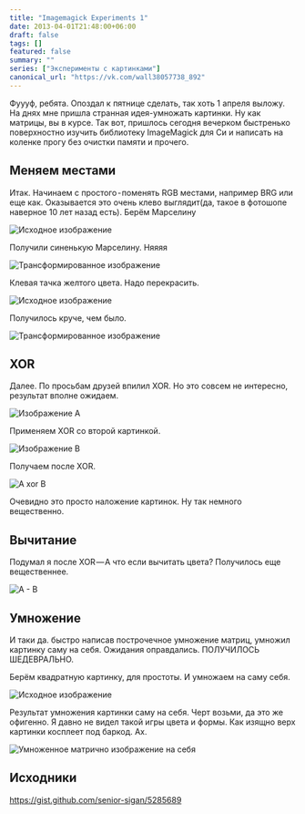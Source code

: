 ```yaml
---
title: "Imagemagick Experiments 1"
date: 2013-04-01T21:48:00+06:00
draft: false
tags: []
featured: false
summary: ""
series: ["Эксперименты с картинками"]
canonical_url: "https://vk.com/wall38057738_892"
---
```


Фуууф, ребята. Опоздал к пятнице сделать, так хоть 1 апреля выложу. На днях мне пришла странная идея-умножать картинки. Ну как матрицы, вы в курсе. Так вот, пришлось сегодня вечерком быстренько поверхностно изучить библиотеку ImageMagick для Си и написать на коленке прогу без очистки памяти и прочего.

## Меняем местами

Итак. Начинаем с простого - поменять RGB местами, например BRG или еще как. Оказывается это очень клево выглядит(да, такое в фотошопе наверное 10 лет назад есть).
Берём Марселину

![Исходное изображение](https://dev-to-uploads.s3.amazonaws.com/i/c1cv9n3srwxx7kr1r6nm.jpg)

Получили синенькую Марселину. Няяяя

![Трансформированное изображение](https://dev-to-uploads.s3.amazonaws.com/i/4gio3ung8j96d4wg9xui.jpg)

Клевая тачка желтого цвета. Надо перекрасить.

![Исходное изображение](https://dev-to-uploads.s3.amazonaws.com/i/6kcmzkfuyndwy4o997fx.jpg)

Получилось круче, чем было.

![Трансформированное изображение](https://dev-to-uploads.s3.amazonaws.com/i/q0426ldnmz5d609cndga.jpg)

## XOR

Далее. По просьбам друзей впилил XOR. Но это совсем не интересно, результат вполне ожидаем.

![Изображение A](https://dev-to-uploads.s3.amazonaws.com/i/zhla5l9d0jkblq3xvdbf.jpg)

Применяем XOR со второй картинкой.

![Изображение B](https://dev-to-uploads.s3.amazonaws.com/i/izwpqkylp48v7gxcjq83.jpg)

Получаем после XOR.

![A xor B](https://dev-to-uploads.s3.amazonaws.com/i/svw576nz25jfn00ors49.jpg)

Очевидно это просто наложение картинок. Ну так немного вещественно.

## Вычитание

Подумал я после XOR — А что если вычитать цвета? Получилось еще вещественнее.

![A - B](https://dev-to-uploads.s3.amazonaws.com/i/wcqhllaxij6piwi1dh5i.jpg)

## Умножение

И таки да. быстро написав построчечное умножение матриц, умножил картинку саму на себя. Ожидания оправдались. ПОЛУЧИЛОСЬ ШЕДЕВРАЛЬНО.

Берём квадратную картинку, для простоты. И умножаем на саму себя.

![Исходное изображение](https://dev-to-uploads.s3.amazonaws.com/i/epqlanhlsug9eezb91d0.jpg)

Результат умножения картинки саму на себя. Черт возьми, да это же офигенно. Я давно не видел такой игры цвета и формы. Как изящно верх картинки косплеет под баркод. Ах.

![Умноженное матрично изображение на себя](https://dev-to-uploads.s3.amazonaws.com/i/sfnfj9pu5jpyt60r808s.jpg)

## Исходники

https://gist.github.com/senior-sigan/5285689
